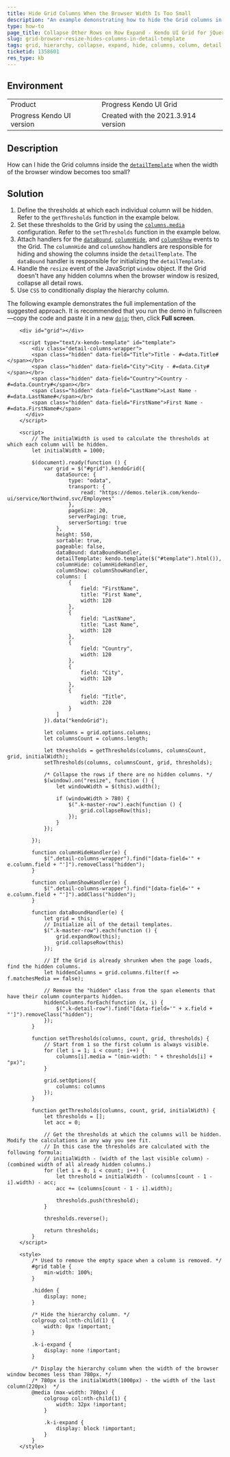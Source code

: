 ```yaml
---
title: Hide Grid Columns When the Browser Width Is Too Small
description: "An example demonstrating how to hide the Grid columns in the detail template when the width of the browser is too small."
type: how-to
page_title: Collapse Other Rows on Row Expand - Kendo UI Grid for jQuery
slug: grid-browser-resize-hides-columns-in-detail-template
tags: grid, hierarchy, collapse, expand, hide, columns, column, detail, template
ticketid: 1358601
res_type: kb
---
```


## Environment

<table>
 <tr>
  <td>Product</td>
  <td>Progress Kendo UI Grid</td>
 </tr>
 <tr>
  <td>Progress Kendo UI version</td>
  <td>Created with the 2021.3.914 version</td>
 </tr>
</table>

## Description

How can I hide the Grid columns inside the [`detailTemplate`](/api/javascript/ui/grid/configuration/detailtemplate) when the width of the browser window becomes too small?

## Solution

1. Define the thresholds at which each individual column will be hidden. Refer to the `getThresholds` function in the example below.
1. Set these thresholds to the Grid by using the [`columns.media`](/api/javascript/ui/grid/configuration/columns.media) configuration. Refer to the `setThresholds` function in the example below.
1. Attach handlers for the [`dataBound`](/api/javascript/ui/grid/events/databound), [`columnHide`](/api/javascript/ui/grid/events/columnhide), and [`columnShow`](/api/javascript/ui/grid/events/columnshow) events to the Grid. The `columnHide` and `columnShow` handlers are responsible for hiding and showing the columns inside the `detailTemplate`. The `dataBound` handler is responsible for initializing the `detailTemplate`.
1. Handle the `resize` event of the JavaScript `window` object. If the Grid doesn't have any hidden columns when the browser window is resized, collapse all detail rows.
1. Use `CSS` to conditionally display the hierarchy column.

The following example demonstrates the full implementation of the suggested approach. It is recommended that you run the demo in fullscreen&mdash;copy the code and paste it in a new [`dojo`](https://dojo.telerik.com/); then, click **Full screen**.

```dojo
    <div id="grid"></div>

    <script type="text/x-kendo-template" id="template">
    	<div class="detail-columns-wrapper">
      	<span class="hidden" data-field="Title">Title - #=data.Title#</span></br>
        <span class="hidden" data-field="City">City - #=data.City#</span></br>
        <span class="hidden" data-field="Country">Country - #=data.Country#</span></br>
        <span class="hidden" data-field="LastName">Last Name - #=data.LastName#</span></br>
      	<span class="hidden" data-field="FirstName">First Name - #=data.FirstName#</span>
      </div>
    </script>

    <script>
        // The initialWidth is used to calculate the thresholds at which each column will be hidden.
        let initialWidth = 1000;

        $(document).ready(function () {
            var grid = $("#grid").kendoGrid({
                dataSource: {
                    type: "odata",
                    transport: {
                        read: "https://demos.telerik.com/kendo-ui/service/Northwind.svc/Employees"
                    },
                    pageSize: 20,
                    serverPaging: true,
                    serverSorting: true
                },
                height: 550,
                sortable: true,
                pageable: false,
                dataBound: dataBoundHandler,
                detailTemplate: kendo.template($("#template").html()),
                columnHide: columnHideHandler,
                columnShow: columnShowHandler,
                columns: [
                    {
                        field: "FirstName",
                        title: "First Name",
                        width: 120
                    },
                    {
                        field: "LastName",
                        title: "Last Name",
                        width: 120
                    },
                    {
                        field: "Country",
                        width: 120
                    },
                    {
                        field: "City",
                        width: 120
                    },
                    {
                        field: "Title",
                        width: 220
                    }
                ]
            }).data("kendoGrid");

            let columns = grid.options.columns;
            let columnsCount = columns.length;

            let thresholds = getThresholds(columns, columnsCount, grid, initialWidth);
            setThresholds(columns, columnsCount, grid, thresholds);

            /* Collapse the rows if there are no hidden columns. */
            $(window).on("resize", function () {
                let windowWidth = $(this).width();

                if (windowWidth > 780) {
                    $(".k-master-row").each(function () {
                        grid.collapseRow(this);
                    });
                }
            });

        });

        function columnHideHandler(e) {
            $(".detail-columns-wrapper").find("[data-field='" + e.column.field + "']").removeClass("hidden");
        }

        function columnShowHandler(e) {
            $(".detail-columns-wrapper").find("[data-field='" + e.column.field + "']").addClass("hidden");
        }

        function dataBoundHandler(e) {
            let grid = this;
            // Initialize all of the detail templates.
            $(".k-master-row").each(function () {
                grid.expandRow(this);
                grid.collapseRow(this)
            });

            // If the Grid is already shrunken when the page loads, find the hidden columns.
            let hiddenColumns = grid.columns.filter(f => f.matchesMedia == false);

            // Remove the "hidden" class from the span elements that have their column counterparts hidden.
            hiddenColumns.forEach(function (x, i) {
                $(".k-detail-row").find("[data-field='" + x.field + "']").removeClass("hidden");
            });
        }

        function setThresholds(columns, count, grid, thresholds) {
            // Start from 1 so the first column is always visible.
            for (let i = 1; i < count; i++) {
                columns[i].media = "(min-width: " + thresholds[i] + "px)";
            }

            grid.setOptions({
                columns: columns
            });
        }

        function getThresholds(columns, count, grid, initialWidth) {
            let thresholds = [];
            let acc = 0;

            // Get the thresholds at which the columns will be hidden. Modify the calculations in any way you see fit.
            // In this case the thresholds are calculated with the following formula: 
            // initialWidth - (width of the last visible column) - (combined width of all already hidden columns.)
            for (let i = 0; i < count; i++) {
                let threshold = initialWidth - (columns[count - 1 - i].width) - acc;
                acc += (columns[count - 1 - i].width);

                thresholds.push(threshold);
            }

            thresholds.reverse();

            return thresholds;
        }
    </script>

    <style>
        /* Used to remove the empty space when a column is removed. */
        #grid table {
            min-width: 100%;
        }

        .hidden {
            display: none;
        }

        /* Hide the hierarchy column. */
        colgroup col:nth-child(1) {
            width: 0px !important;
        }

        .k-i-expand {
            display: none !important;
        }

        /* Display the hierarchy column when the width of the browser window becomes less than 780px. */
        /* 780px is the initialWidth(1000px) - the width of the last column(220px)  */
        @media (max-width: 780px) {
            colgroup col:nth-child(1) {
                width: 32px !important;
            }

            .k-i-expand {
                display: block !important;
            }
        }
    </style>
```
